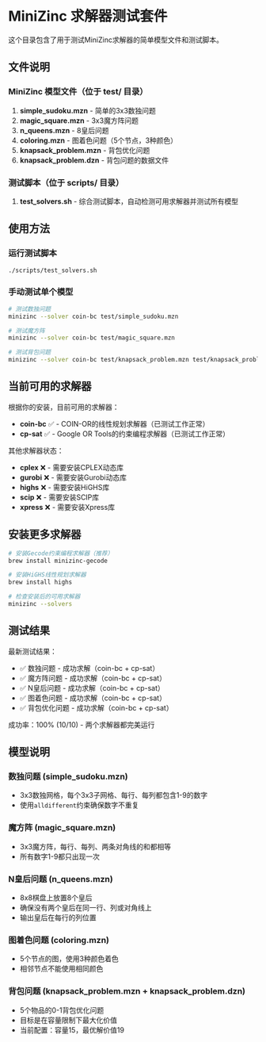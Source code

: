 # MiniZinc 求解器测试套件

这个目录包含了用于测试MiniZinc求解器的简单模型文件和测试脚本。

## 文件说明

### MiniZinc 模型文件（位于 test/ 目录）

1. **simple_sudoku.mzn** - 简单的3x3数独问题
2. **magic_square.mzn** - 3x3魔方阵问题
3. **n_queens.mzn** - 8皇后问题
4. **coloring.mzn** - 图着色问题（5个节点，3种颜色）
5. **knapsack_problem.mzn** - 背包优化问题
6. **knapsack_problem.dzn** - 背包问题的数据文件

### 测试脚本（位于 scripts/ 目录）

1. **test_solvers.sh** - 综合测试脚本，自动检测可用求解器并测试所有模型

## 使用方法

### 运行测试脚本
```bash
./scripts/test_solvers.sh
```

### 手动测试单个模型
```bash
# 测试数独问题
minizinc --solver coin-bc test/simple_sudoku.mzn

# 测试魔方阵
minizinc --solver coin-bc test/magic_square.mzn

# 测试背包问题
minizinc --solver coin-bc test/knapsack_problem.mzn test/knapsack_problem.dzn
```

## 当前可用的求解器

根据你的安装，目前可用的求解器：
- **coin-bc** ✅ - COIN-OR的线性规划求解器（已测试工作正常）
- **cp-sat** ✅ - Google OR Tools的约束编程求解器（已测试工作正常）

其他求解器状态：
- **cplex** ❌ - 需要安装CPLEX动态库
- **gurobi** ❌ - 需要安装Gurobi动态库  
- **highs** ❌ - 需要安装HiGHS库
- **scip** ❌ - 需要安装SCIP库
- **xpress** ❌ - 需要安装Xpress库

## 安装更多求解器

```bash
# 安装Gecode约束编程求解器（推荐）
brew install minizinc-gecode

# 安装HiGHS线性规划求解器
brew install highs

# 检查安装后的可用求解器
minizinc --solvers
```

## 测试结果

最新测试结果：
- ✅ 数独问题 - 成功求解（coin-bc + cp-sat）
- ✅ 魔方阵问题 - 成功求解（coin-bc + cp-sat）
- ✅ N皇后问题 - 成功求解（coin-bc + cp-sat）
- ✅ 图着色问题 - 成功求解（coin-bc + cp-sat）
- ✅ 背包优化问题 - 成功求解（coin-bc + cp-sat）

成功率：100% (10/10) - 两个求解器都完美运行

## 模型说明

### 数独问题 (simple_sudoku.mzn)
- 3x3数独网格，每个3x3子网格、每行、每列都包含1-9的数字
- 使用`alldifferent`约束确保数字不重复

### 魔方阵 (magic_square.mzn)  
- 3x3魔方阵，每行、每列、两条对角线的和都相等
- 所有数字1-9都只出现一次

### N皇后问题 (n_queens.mzn)
- 8x8棋盘上放置8个皇后
- 确保没有两个皇后在同一行、列或对角线上
- 输出皇后在每行的列位置

### 图着色问题 (coloring.mzn)
- 5个节点的图，使用3种颜色着色
- 相邻节点不能使用相同颜色

### 背包问题 (knapsack_problem.mzn + knapsack_problem.dzn)
- 5个物品的0-1背包优化问题
- 目标是在容量限制下最大化价值
- 当前配置：容量15，最优解价值19 